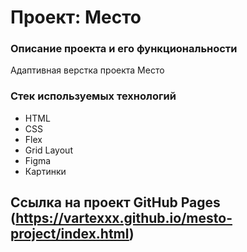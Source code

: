 # Проект: Место

### Описание проекта и его функциональности
Адаптивная верстка проекта Место

### Стек используемых технологий
* HTML
* CSS
* Flex
* Grid Layout
* Figma
* Картинки

## Ссылка на проект GitHub Pages (https://vartexxx.github.io/mesto-project/index.html)